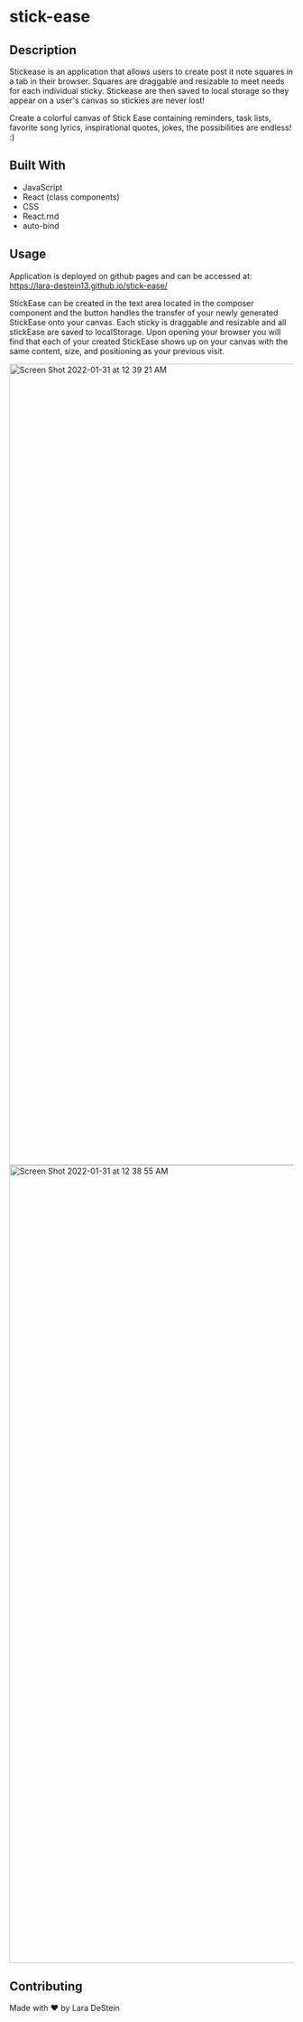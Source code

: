 # stick-ease

## Description

Stickease is an application that allows users to create post it note squares in a tab in their browser. Squares are draggable and resizable to meet needs for each individual sticky. Stickease are then saved to local storage so they appear on a user's canvas so stickies are never lost! 

Create a colorful canvas of Stick Ease containing reminders, task lists, favorite song lyrics, inspirational quotes, jokes, the possibilities are endless! :)


## Built With

* JavaScript
* React (class components)
* CSS
* React.rnd
* auto-bind

## Usage

Application is deployed on github pages and can be accessed at:
https://lara-destein13.github.io/stick-ease/

StickEase can be created in the text area located in the composer component and the button handles the transfer of your newly generated StickEase onto your canvas. Each sticky is draggable and resizable and all stickEase are saved to localStorage. Upon opening your browser you will find that each of your created StickEase shows up on your canvas with the same content, size, and positioning as your previous visit.

<img width="1419" alt="Screen Shot 2022-01-31 at 12 39 21 AM" src="https://user-images.githubusercontent.com/88476888/151745634-bb2daf32-7939-4d0c-b2e9-81438836dc0c.png">

<img width="1413" alt="Screen Shot 2022-01-31 at 12 38 55 AM" src="https://user-images.githubusercontent.com/88476888/151745644-a0a62861-5288-4504-8b4b-011edef71423.png">

## Contributing
Made with &hearts; by Lara DeStein
